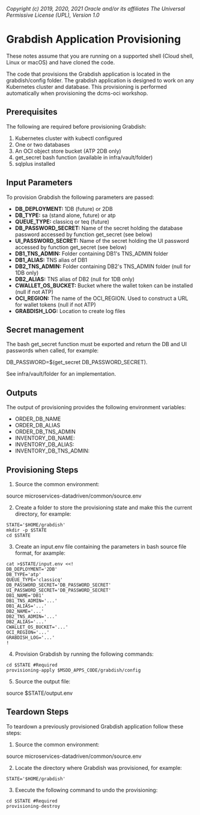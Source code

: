 _Copyright (c) 2019, 2020, 2021 Oracle and/or its affiliates The Universal Permissive License (UPL), Version 1.0_  

# Grabdish Application Provisioning

These notes assume that you are running on a supported shell (Cloud shell, Linux or macOS) and have cloned the code.

The code that provisions the Grabdish application is located in the grabdish/config folder.  The grabdish application is designed to work on any Kubernetes cluster and database.  This provisioning is performed automatically when provisioning the dcms-oci workshop.

## Prerequisites

The following are required before provisioning Grabdish:
1. Kubernetes cluster with kubectl configured
2. One or two databases
3. An OCI object store bucket (ATP 2DB only)
4. get_secret bash function (available in infra/vault/folder)
5. sqlplus installed

## Input Parameters

To provision Grabdish the following parameters are passed:

- **DB_DEPLOYMENT:**      1DB (future) or 2DB
- **DB_TYPE:**            sa (stand alone, future) or atp
- **QUEUE_TYPE:**         classicq or teq (future)
- **DB_PASSWORD_SECRET:** Name of the secret holding the database password accessed by function get_secret (see below)
- **UI_PASSWORD_SECRET:** Name of the secret holding the UI password accessed by function get_secret (see below)
- **DB1_TNS_ADMIN:**      Folder containing DB1's TNS_ADMIN folder
- **DB1_ALIAS:**          TNS alias of DB1
- **DB2_TNS_ADMIN:**      Folder containing DB2's TNS_ADMIN folder (null for 1DB only)
- **DB2_ALIAS:**          TNS alias of DB2 (null for 1DB only)
- **CWALLET_OS_BUCKET:**  Bucket where the wallet token can be installed (null if not ATP)
- **OCI_REGION:**         The name of the OCI_REGION.  Used to construct a URL for wallet tokens (null if not ATP)
- **GRABDISH_LOG:**       Location to create log files

## Secret management

The bash get_secret function must be exported and return the DB and UI passwords when called, for example:

  DB_PASSWORD=$(get_secret DB_PASSWORD_SECRET).

See infra/vault/folder for an implementation.

## Outputs

The output of provisioning provides the following environment variables:

- ORDER_DB_NAME
- ORDER_DB_ALIAS
- ORDER_DB_TNS_ADMIN
- INVENTORY_DB_NAME:
- INVENTORY_DB_ALIAS:
- INVENTORY_DB_TNS_ADMIN:

## Provisioning Steps

1. Source the common environment:

  source microservices-datadriven/common/source.env

2. Create a folder to store the provisioning state and make this the current directory, for example:

```
STATE='$HOME/grabdish'
mkdir -p $STATE
cd $STATE
```

3. Create an input.env file containing the parameters in bash source file format, for axample:

```
cat >$STATE/input.env <<!
DB_DEPLOYMENT='2DB'
DB_TYPE='atp'
QUEUE_TYPE='classicq'
DB_PASSWORD_SECRET='DB_PASSWORD_SECRET'
UI_PASSWORD_SECRET='DB_PASSWORD_SECRET'
DB1_NAME='DB1'
DB1_TNS_ADMIN='...'
DB1_ALIAS='...'
DB2_NAME='...'
DB2_TNS_ADMIN='...'
DB2_ALIAS='...'
CWALLET_OS_BUCKET='...'
OCI_REGION='...'
GRABDISH_LOG='...'
!
```

4. Provision Grabdish by running the following commands:

```
cd $STATE #Required
provisioning-apply $MSDD_APPS_CODE/grabdish/config
```

5. Source the output file:

source $STATE/output.env

## Teardown Steps

To teardown a previously provisioned Grabdish application follow these steps:

1. Source the common environment:

  source microservices-datadriven/common/source.env

2. Locate the directory where Grabdish was provisioned, for example:

```
STATE='$HOME/grabdish'
```

3. Execute the following command to undo the provisioning:

```
cd $STATE #Required
provisioning-destroy
```
